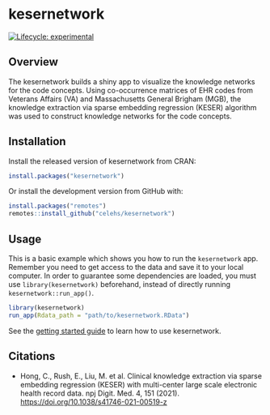 
<!-- README.md is generated from README.Rmd. Please edit that file -->

# kesernetwork

<!-- badges: start -->

[![Lifecycle:
experimental](https://img.shields.io/badge/lifecycle-experimental-orange.svg)](https://lifecycle.r-lib.org/articles/stages.html#experimental)
<!-- badges: end -->

## Overview

The kesernetwork builds a shiny app to visualize the knowledge networks
for the code concepts. Using co-occurrence matrices of EHR codes from
Veterans Affairs (VA) and Massachusetts General Brigham (MGB), the
knowledge extraction via sparse embedding regression (KESER) algorithm
was used to construct knowledge networks for the code concepts.

## Installation

Install the released version of kesernetwork from CRAN:

``` r
install.packages("kesernetwork")
```

Or install the development version from GitHub with:

``` r
install.packages("remotes")
remotes::install_github("celehs/kesernetwork")
```

## Usage

This is a basic example which shows you how to run the `kesernetwork`
app. Remember you need to get access to the data and save it to your
local computer. In order to guarantee some dependencies are loaded, you
must use `library(kesernetwork)` beforehand, instead of directly running
`kesernetwork::run_app()`.

``` r
library(kesernetwork)
run_app(Rdata_path = "path/to/kesernetwork.RData")
```

See the [getting started
guide](https://celehs.github.io/kesernetwork/articles/main.html) to
learn how to use kesernetwork.

## Citations

  - Hong, C., Rush, E., Liu, M. et al. Clinical knowledge extraction via
    sparse embedding regression (KESER) with multi-center large scale
    electronic health record data. npj Digit. Med. 4, 151 (2021).
    <https://doi.org/10.1038/s41746-021-00519-z>
